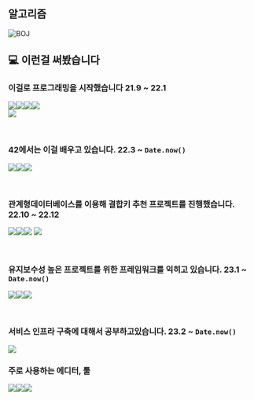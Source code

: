 ## 알고리즘

<!--![Anurag's GitHub stats](https://github-readme-stats.vercel.app/api?username=koreanddinghwan&show_icons=true&theme=radical)-->
![BOJ](http://mazassumnida.wtf/api/v2/generate_badge?boj=rkdaudghks99)  
<!-- ![Solved.ac프로필](https://solved.ac/rkdaudghks99) -->


## 💻 이런걸 써봤습니다

### 이걸로 프로그래밍을 시작했습니다 21.9 ~ 22.1
<img src="https://img.shields.io/badge/Python-3776AB?style=for-the-badge&logo=python&logoColor=white"><img src="https://img.shields.io/badge/Html-E34F26?style=for-the-badge&logo=html&logoColor=white"><img src="https://img.shields.io/badge/Javascript-F7DF1E?style=for-the-badge&logo=javascript&logoColor=white"><img src="https://img.shields.io/badge/Css-1572B6?style=for-the-badge&logo=css&logoColor=white">  
<img src="https://img.shields.io/badge/React-61DAFB?style=for-the-badge&logo=react&logoColor=white">

<!-- https://simpleicons.org/  -->
<!-- <img src="https://img.shields.io/badge/기술이름-색상번호?style=for-the-badge&logo=아이콘이름&logoColor=white">  -->

<br>

### 42에서는 이걸 배우고 있습니다. 22.3 ~ `Date.now()`
<img src="https://img.shields.io/badge/C-A8B9CC?style=for-the-badge&logo=C&logoColor=white"><img src="https://img.shields.io/badge/C++-00599C?style=for-the-badge&logo=C++&logoColor=white"><img src="https://img.shields.io/badge/linux-00599C?style=for-the-badge&logo=linux&logoColor=white">

<br>

### 관계형데이터베이스를 이용해 결합키 추천 프로젝트를 진행했습니다. 22.10 ~ 22.12
<img src="https://img.shields.io/badge/Pug-A86454?style=for-the-badge&logo=pug&logoColor=white"><img src="https://img.shields.io/badge/Node.js-339933?style=for-the-badge&logo=node.js&logoColor=white"><img src="https://img.shields.io/badge/Express-000000?style=for-the-badge&logo=Express&logoColor=white">
<img src="https://img.shields.io/badge/MySQL-4479A1?style=for-the-badge&logo=MySQL&logoColor=white">

<br>

### 유지보수성 높은 프로젝트를 위한 프레임워크를 익히고 있습니다. 23.1 ~ `Date.now()`
<img src="https://img.shields.io/badge/TypeScript-3178C6?style=for-the-badge&logo=TypeScript&logoColor=white"><img src="https://img.shields.io/badge/NestJS-E0234E?style=for-the-badge&logo=NestJS&logoColor=white"><img src="https://img.shields.io/badge/TypeOrm-E0234E?style=for-the-badge&logo=TypeOrm&logoColor=white">

<br>

### 서비스 인프라 구축에 대해서 공부하고있습니다. 23.2 ~ `Date.now()`
<img src="https://img.shields.io/badge/aws-E0234E?style=for-the-badge&logo=aws&logoColor=white">

<br>

### 주로 사용하는 에디터, 툴
<img src="https://img.shields.io/badge/Git-F05032?style=for-the-badge&logo=Git&logoColor=white"><img src="https://img.shields.io/badge/Vim-019733?style=for-the-badge&logo=Vim&logoColor=white"><img src="https://img.shields.io/badge/Neovim-57A143?style=for-the-badge&logo=Neovim&logoColor=white">
